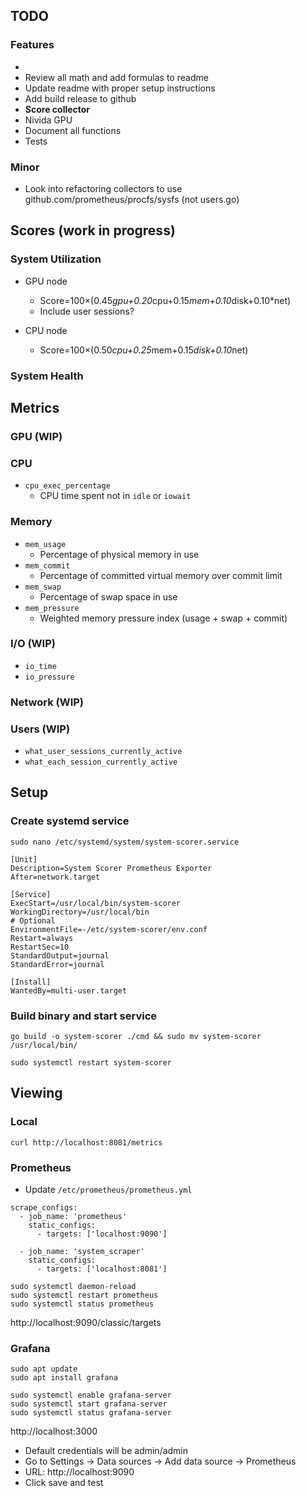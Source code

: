## TODO
### Features
- 
- Review all math and add formulas to readme
- Update readme with proper setup instructions
- Add build release to github
- **Score collector**
- Nivida GPU
- Document all functions
- Tests

### Minor
- Look into refactoring collectors to use github.com/prometheus/procfs/sysfs (not users.go)


## Scores (work in progress)
### System Utilization
- GPU node
    - Score=100×(0.45*gpu​+0.20*cpu​+0.15*mem​+0.10*disk​+0.10*net​)
    - Include user sessions?

- CPU node
    - Score=100×(0.50*cpu​+0.25*mem​+0.15*disk​+0.10*net​)
### System Health

## Metrics
### GPU (WIP)
### CPU 
- `cpu_exec_percentage`
  - CPU time spent not in `idle` or `iowait`
### Memory 
- `mem_usage`
  - Percentage of physical memory in use
- `mem_commit`
  - Percentage of committed virtual memory over commit limit
- `mem_swap`
  - Percentage of swap space in use
- `mem_pressure`
  - Weighted memory pressure index (usage + swap + commit)
### I/O (WIP)
- `io_time`
- `io_pressure`
### Network (WIP)
### Users (WIP)

- `what_user_sessions_currently_active`
- `what_each_session_currently_active`

## Setup 
### Create systemd service
`sudo nano /etc/systemd/system/system-scorer.service`
```
[Unit]
Description=System Scorer Prometheus Exporter
After=network.target

[Service]
ExecStart=/usr/local/bin/system-scorer
WorkingDirectory=/usr/local/bin
# Optional
EnvironmentFile=-/etc/system-scorer/env.conf
Restart=always
RestartSec=10
StandardOutput=journal
StandardError=journal

[Install]
WantedBy=multi-user.target
```

### Build binary and start service

`go build -o system-scorer ./cmd && sudo mv system-scorer /usr/local/bin/`

`sudo systemctl restart system-scorer`


## Viewing  
### Local
`curl http://localhost:8081/metrics`

### Prometheus
- Update `/etc/prometheus/prometheus.yml`
```
scrape_configs:
  - job_name: 'prometheus'
    static_configs:
      - targets: ['localhost:9090']

  - job_name: 'system_scraper'
    static_configs:
      - targets: ['localhost:8081']
```

```
sudo systemctl daemon-reload
sudo systemctl restart prometheus
sudo systemctl status prometheus
```
http://localhost:9090/classic/targets


### Grafana

```
sudo apt update
sudo apt install grafana

sudo systemctl enable grafana-server
sudo systemctl start grafana-server
sudo systemctl status grafana-server
```
http://localhost:3000
- Default credentials will be admin/admin
- Go to Settings -> Data sources -> Add data source -> Prometheus
- URL: http://localhost:9090
- Click save and test
